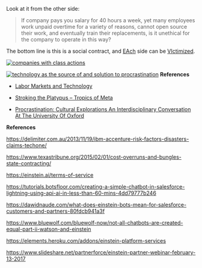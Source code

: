 Look at it from the other side:

>If company pays you salary for 40 hours a week, yet many employees work unpaid overtime for a variety of reasons, cannot open source their work, and eventually train their replacements, is it unethical for the company to operate in this way?

The bottom line is this is a social contract, and [EAch](https://venturebeat.com/2012/04/04/game-publisher-electronic-arts-is-voted-the-worst-company-in-america/) side can be [VIctimized](https://cdn.shopify.com/s/files/1/1535/0563/products/go-away-or-i-will-replace-you-with-a-very-small-shell-script-shirt-1.jpg?v=1480492331).

[![companies with class actions][1]][1]

[![technology as the source of and solution to procrastination ][2]][2]
**References**

* [Labor Markets and Technology](http://www.hawaii.edu/aln/labor.htm)

* [Stroking the Platypus – Tropics of Meta](https://tropicsofmeta.wordpress.com/2015/05/21/stroking-the-platypus/)

* [Procrastination: Cultural Explorations An Interdisciplinary Conversation At The University Of Oxford](https://procrastinationoxford.org)

  [1]: https://i.stack.imgur.com/GShyR.png
  [2]: https://i.stack.imgur.com/WVrn9.jpg


**References**

https://delimiter.com.au/2013/11/19/ibm-accenture-risk-factors-disasters-claims-techone/

https://www.texastribune.org/2015/02/01/cost-overruns-and-bungles-state-contracting/

https://einstein.ai/terms-of-service

https://tutorials.botsfloor.com/creating-a-simple-chatbot-in-salesforce-lightning-using-api-ai-in-less-than-60-mins-4dd79777b246

https://dawidnaude.com/what-does-einstein-bots-mean-for-salesforce-customers-and-partners-80fdcb941a3f

https://www.bluewolf.com/bluewolf-now/not-all-chatbots-are-created-equal-part-ii-watson-and-einstein

https://elements.heroku.com/addons/einstein-platform-services

https://www.slideshare.net/partnerforce/einstein-partner-webinar-february-13-2017